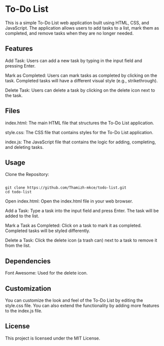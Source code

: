 # To-Do List
This is a simple To-Do List web application built using HTML, CSS, and JavaScript. The application allows users to add tasks to a list, mark them as completed, and remove tasks when they are no longer needed.

## Features
Add Task: Users can add a new task by typing in the input field and pressing Enter. 

Mark as Completed: Users can mark tasks as completed by clicking on the task. Completed tasks will have a different visual style (e.g., strikethrough). 

Delete Task: Users can delete a task by clicking on the delete icon next to the task.

## Files
index.html: The main HTML file that structures the To-Do List application.

style.css: The CSS file that contains styles for the To-Do List application.

index.js: The JavaScript file that contains the logic for adding, completing, and deleting tasks.

## Usage
Clone the Repository:
```

git clone https://github.com/Thamizh-mkce/todo-list.git
cd todo-list

```
Open index.html:
Open the index.html file in your web browser.

Add a Task:
Type a task into the input field and press Enter. The task will be added to the list.

Mark a Task as Completed:
Click on a task to mark it as completed. Completed tasks will be styled differently.

Delete a Task:
Click the delete icon (a trash can) next to a task to remove it from the list.

## Dependencies
Font Awesome: Used for the delete icon.
## Customization
You can customize the look and feel of the To-Do List by editing the style.css file. You can also extend the functionality by adding more features to the index.js file.

## License
This project is licensed under the MIT License.
